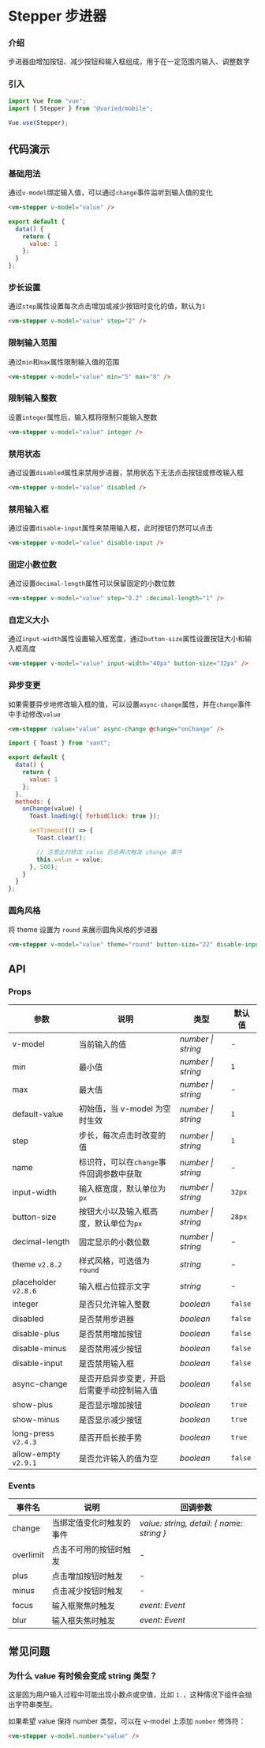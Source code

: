 # Stepper 步进器

### 介绍

步进器由增加按钮、减少按钮和输入框组成，用于在一定范围内输入、调整数字

### 引入

```js
import Vue from "vue";
import { Stepper } from "@varied/mobile";

Vue.use(Stepper);
```

## 代码演示

### 基础用法

通过`v-model`绑定输入值，可以通过`change`事件监听到输入值的变化

```html
<vm-stepper v-model="value" />
```

```js
export default {
  data() {
    return {
      value: 1
    };
  }
};
```

### 步长设置

通过`step`属性设置每次点击增加或减少按钮时变化的值，默认为`1`

```html
<vm-stepper v-model="value" step="2" />
```

### 限制输入范围

通过`min`和`max`属性限制输入值的范围

```html
<vm-stepper v-model="value" min="5" max="8" />
```

### 限制输入整数

设置`integer`属性后，输入框将限制只能输入整数

```html
<vm-stepper v-model="value" integer />
```

### 禁用状态

通过设置`disabled`属性来禁用步进器，禁用状态下无法点击按钮或修改输入框

```html
<vm-stepper v-model="value" disabled />
```

### 禁用输入框

通过设置`disable-input`属性来禁用输入框，此时按钮仍然可以点击

```html
<vm-stepper v-model="value" disable-input />
```

### 固定小数位数

通过设置`decimal-length`属性可以保留固定的小数位数

```html
<vm-stepper v-model="value" step="0.2" :decimal-length="1" />
```

### 自定义大小

通过`input-width`属性设置输入框宽度，通过`button-size`属性设置按钮大小和输入框高度

```html
<vm-stepper v-model="value" input-width="40px" button-size="32px" />
```

### 异步变更

如果需要异步地修改输入框的值，可以设置`async-change`属性，并在`change`事件中手动修改`value`

```html
<vm-stepper :value="value" async-change @change="onChange" />
```

```js
import { Toast } from "vant";

export default {
  data() {
    return {
      value: 1
    };
  },
  methods: {
    onChange(value) {
      Toast.loading({ forbidClick: true });

      setTimeout(() => {
        Toast.clear();

        // 注意此时修改 value 后会再次触发 change 事件
        this.value = value;
      }, 500);
    }
  }
};
```

### 圆角风格

将 theme 设置为 `round` 来展示圆角风格的步进器

```html
<vm-stepper v-model="value" theme="round" button-size="22" disable-input />
```

## API

### Props

| 参数                 | 说明                                       | 类型               | 默认值  |
| -------------------- | ------------------------------------------ | ------------------ | ------- |
| v-model              | 当前输入的值                               | _number \| string_ | -       |
| min                  | 最小值                                     | _number \| string_ | `1`     |
| max                  | 最大值                                     | _number \| string_ | -       |
| default-value        | 初始值，当 v-model 为空时生效              | _number \| string_ | `1`     |
| step                 | 步长，每次点击时改变的值                   | _number \| string_ | `1`     |
| name                 | 标识符，可以在`change`事件回调参数中获取   | _number \| string_ | -       |
| input-width          | 输入框宽度，默认单位为`px`                 | _number \| string_ | `32px`  |
| button-size          | 按钮大小以及输入框高度，默认单位为`px`     | _number \| string_ | `28px`  |
| decimal-length       | 固定显示的小数位数                         | _number \| string_ | -       |
| theme `v2.8.2`       | 样式风格，可选值为 `round`                 | _string_           | -       |
| placeholder `v2.8.6` | 输入框占位提示文字                         | _string_           | -       |
| integer              | 是否只允许输入整数                         | _boolean_          | `false` |
| disabled             | 是否禁用步进器                             | _boolean_          | `false` |
| disable-plus         | 是否禁用增加按钮                           | _boolean_          | `false` |
| disable-minus        | 是否禁用减少按钮                           | _boolean_          | `false` |
| disable-input        | 是否禁用输入框                             | _boolean_          | `false` |
| async-change         | 是否开启异步变更，开启后需要手动控制输入值 | _boolean_          | `false` |
| show-plus            | 是否显示增加按钮                           | _boolean_          | `true`  |
| show-minus           | 是否显示减少按钮                           | _boolean_          | `true`  |
| long-press `v2.4.3`  | 是否开启长按手势                           | _boolean_          | `true`  |
| allow-empty `v2.9.1` | 是否允许输入的值为空                       | _boolean_          | `false` |

### Events

| 事件名    | 说明                     | 回调参数                                  |
| --------- | ------------------------ | ----------------------------------------- |
| change    | 当绑定值变化时触发的事件 | _value: string, detail: { name: string }_ |
| overlimit | 点击不可用的按钮时触发   | -                                         |
| plus      | 点击增加按钮时触发       | -                                         |
| minus     | 点击减少按钮时触发       | -                                         |
| focus     | 输入框聚焦时触发         | _event: Event_                            |
| blur      | 输入框失焦时触发         | _event: Event_                            |

## 常见问题

### 为什么 value 有时候会变成 string 类型？

这是因为用户输入过程中可能出现小数点或空值，比如 `1.`，这种情况下组件会抛出字符串类型。

如果希望 value 保持 number 类型，可以在 v-model 上添加 `number` 修饰符：

```html
<vm-stepper v-model.number="value" />
```
